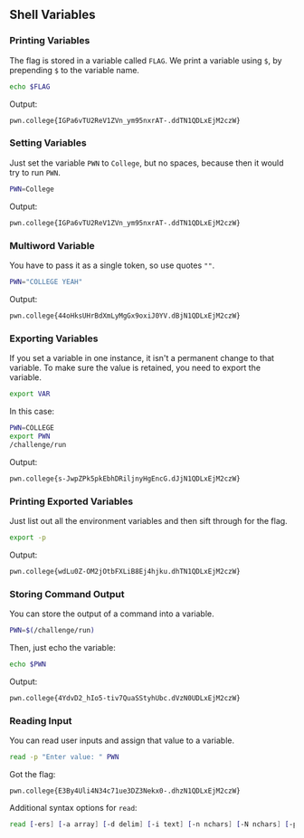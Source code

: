 
## Shell Variables

### Printing Variables
The flag is stored in a variable called `FLAG`. We print a variable using `$`, by prepending `$` to the variable name.

```bash
echo $FLAG
```

Output:
```
pwn.college{IGPa6vTU2ReV1ZVn_ym95nxrAT-.ddTN1QDLxEjM2czW}
```

### Setting Variables
Just set the variable `PWN` to `College`, but no spaces, because then it would try to run `PWN`.

```bash
PWN=College
```

Output:
```
pwn.college{IGPa6vTU2ReV1ZVn_ym95nxrAT-.ddTN1QDLxEjM2czW}
```

### Multiword Variable
You have to pass it as a single token, so use quotes `""`.

```bash
PWN="COLLEGE YEAH"
```

Output:
```
pwn.college{44oHksUHrBdXmLyMgGx9oxiJ0YV.dBjN1QDLxEjM2czW}
```

### Exporting Variables
If you set a variable in one instance, it isn't a permanent change to that variable. To make sure the value is retained, you need to export the variable.

```bash
export VAR
```

In this case:
```bash
PWN=COLLEGE
export PWN
/challenge/run
```

Output:
```
pwn.college{s-JwpZPk5pkEbhDRiljnyHgEncG.dJjN1QDLxEjM2czW}
```

### Printing Exported Variables
Just list out all the environment variables and then sift through for the flag.

```bash
export -p
```

Output:
```
pwn.college{wdLu0Z-OM2jOtbFXLiB8Ej4hjku.dhTN1QDLxEjM2czW}
```

### Storing Command Output
You can store the output of a command into a variable.

```bash
PWN=$(/challenge/run)
```

Then, just echo the variable:

```bash
echo $PWN
```

Output:
```
pwn.college{4YdvD2_hIo5-tiv7QuaSStyhUbc.dVzN0UDLxEjM2czW}
```

### Reading Input
You can read user inputs and assign that value to a variable.

```bash
read -p "Enter value: " PWN
```

Got the flag:

```
pwn.college{E3By4Uli4N34c71ue3DZ3Nekx0-.dhzN1QDLxEjM2czW}
```

Additional syntax options for `read`:

```bash
read [-ers] [-a array] [-d delim] [-i text] [-n nchars] [-N nchars] [-p prompt] [-t timeout] [-u fd] [name ...]
```
